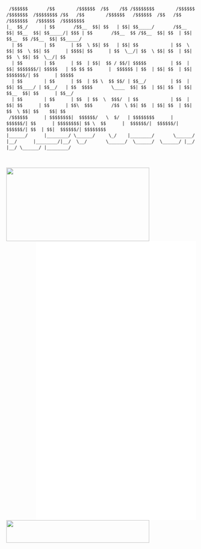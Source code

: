 <pre>
<code>

 /$$$$$$       /$$        /$$$$$$  /$$    /$$ /$$$$$$$$        /$$$$$$  /$$$$$$$  /$$$$$$$$ /$$   /$$        /$$$$$$   /$$$$$$  /$$   /$$ /$$$$$$$   /$$$$$$  /$$$$$$$$
|_  $$_/      | $$       /$$__  $$| $$   | $$| $$_____/       /$$__  $$| $$__  $$| $$_____/| $$$ | $$       /$$__  $$ /$$__  $$| $$  | $$| $$__  $$ /$$__  $$| $$_____/
  | $$        | $$      | $$  \ $$| $$   | $$| $$            | $$  \ $$| $$  \ $$| $$      | $$$$| $$      | $$  \__/| $$  \ $$| $$  | $$| $$  \ $$| $$  \__/| $$      
  | $$        | $$      | $$  | $$|  $$ / $$/| $$$$$         | $$  | $$| $$$$$$$/| $$$$$   | $$ $$ $$      |  $$$$$$ | $$  | $$| $$  | $$| $$$$$$$/| $$      | $$$$$   
  | $$        | $$      | $$  | $$ \  $$ $$/ | $$__/         | $$  | $$| $$____/ | $$__/   | $$  $$$$       \____  $$| $$  | $$| $$  | $$| $$__  $$| $$      | $$__/   
  | $$        | $$      | $$  | $$  \  $$$/  | $$            | $$  | $$| $$      | $$      | $$\  $$$       /$$  \ $$| $$  | $$| $$  | $$| $$  \ $$| $$    $$| $$      
 /$$$$$$      | $$$$$$$$|  $$$$$$/   \  $/   | $$$$$$$$      |  $$$$$$/| $$      | $$$$$$$$| $$ \  $$      |  $$$$$$/|  $$$$$$/|  $$$$$$/| $$  | $$|  $$$$$$/| $$$$$$$$
|______/      |________/ \______/     \_/    |________/       \______/ |__/      |________/|__/  \__/       \______/  \______/  \______/ |__/  |__/ \______/ |________/

</code>
</pre>

<p align="center">
  <a href="https://discord.com/users/579544867626024960">
    <img width="380" height="195" align="left" src="https://lanyard.cnrad.dev/api/579544867626024960?bg=FFFFFF00&animated=true&idleMessage=Well%2C%20the%20world%20sucks%2C%20but%20the%20engineering%20world%20is%20nice&borderRadius=30px"/>
  </a>

  <a href="https://github.com/lowlighter/metrics">
    <img width="425" align="right" src="/github-metrics.svg"/> 
  </a>
  
  <a href="ttps://skillicons.devh">
    <img width="380" height="60" align="left" src="https://skillicons.dev/icons?i=go,linux,ts,js,bash,nextjs" />
  </a>
  <br/>
</p>
